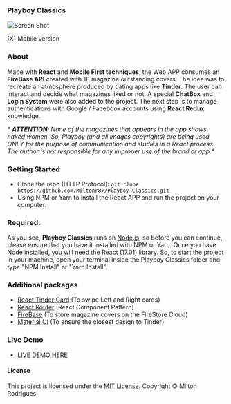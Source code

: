### Playboy Classics

![Screen Shot](https://github.com/Miltonr87/Playboy-Classics/blob/main/playboy.png)

[X] Mobile version

### About

Made with **React** and **Mobile First techniques**, the Web APP consumes an **FireBase API** created with 10 magazine outstanding covers. The idea was to recreate an atmosphere produced by dating apps like **Tinder**. The user can interact and decide what magazines liked or not. A special **ChatBox** and **Login System** were also added to the project. The next step is to manage authentications with Google / Facebook accounts using **React Redux** knowledge. 

_* **ATTENTION**: None of the magazines that appears in the app shows naked women. So, Playboy (and all images copyrights) are being used ONLY for the purpose of communication and studies in a React process. The author is not responsible for any improper use of the brand or app.*_

### Getting Started

- Clone the repo (HTTP Protocol): ```git clone https://github.com/Miltonr87/Playboy-Classics.git```
- Using NPM or Yarn to install the React APP and run the project on your computer. 

### Required:

As you see, **Playboy Classics** runs on [Node.js](https://nodejs.org/), so before you can continue, please ensure that you have it installed with NPM or Yarn. Once you have Node installed, you will need the React (17.01) library. So, to start the project in your machine, open your terminal inside the Playboy Classics folder and type "NPM Install" or "Yarn Install".

### Additional packages
- [React Tinder Card](https://github.com/3DJakob/react-tinder-card) (To swipe Left and Right cards)
- [React Router](https://reactrouter.com/) (React Component Pattern)
- [FireBase](https://firebase.google.com/) (To store magazine covers on the FireStore Cloud)
- [Material UI](https://material-ui.com/pt/) (To ensure the closest design to Tinder)

### Live Demo 

- [LIVE DEMO HERE](https://playboy-classics.miltonr87.vercel.app/)

#### License

This project is licensed under the [MIT License](https://magno.mit-license.org/2018). Copyright © Milton Rodrigues

